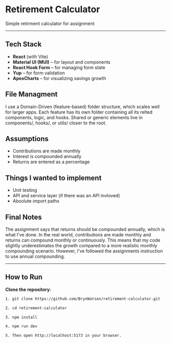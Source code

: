 # Retirement Calculator

Simple retirment calculator for assignment

---

## Tech Stack

- **React** (with Vite)
- **Material UI (MUI)** – for layout and components
- **React Hook Form** – for managing form state
- **Yup** – for form validation
- **ApexCharts** – for visualizing savings growth

## File Managment
I use a Domain-Driven (feature-based) folder structure, which scales well for larger apps. Each feature has its own folder containing all its relted components, logic, and hooks. Shared or generic elements live in components/, hooks/, or utils/ closer to the root.

## Assumptions

- Contributions are made monthly
- Interest is compounded annually
- Returns are entered as a percentage

## Things I wanted to implement
- Unit testing
- API and service layer (if there was an API invloved)
- Absolute import paths


## Final Notes

The assignment says that returns should be compounded annually, which is what I’ve done. In the real world, contributions are made monthly and returns can compound monthly or continuously. This means that my code slightly underestimates the growth compared to a more realistic monthly compounding scenario. However, I’ve  followed the assignments instruction to use annual compounding.

---

## How to Run

**Clone the repository**:

   ```bash
   1. git clone https://github.com/BrynWatson/retirement-calculator.git

   2. cd retirement-calculator

   3. npm install

   4. npm run dev

   5. Then open http://localhost:5173 in your browser.
